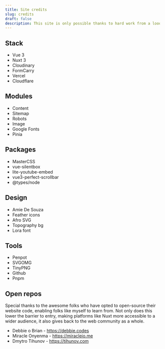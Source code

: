 ```yaml
---
title: Site credits
slug: credits
draft: false
description: This site is only possible thanks to hard work from a looong list of fine folks who have all contributed their skills, time and energy to provide the web development community with the awesome tools we have at our disposal.
---
```


<div class="flex jc:space-between mt:-20">
<div>

## Stack
- Vue 3
- Nuxt 3
- Cloudinary
- FormCarry
- Vercel
- Cloudflare

</div>
<div>

## Modules
- Content
- Sitemap
- Robots
- Image
- Google Fonts
- Pinia
</div>
<div>

## Packages
- MasterCSS
- vue-silentbox
- lite-youtube-embed
- vue3-perfect-scrollbar
- @types/node

</div>

<div>

## Design
- Amie De Souza
- Feather icons
- Afro SVG
- Topography bg
- Lora font

</div>

<div>

## Tools
- Penpot
- SVGOMG
- TinyPNG
- Github
- Pnpm

</div>
</div>

## Open repos

Special thanks to the awesome folks who have opted to open-source their website code, enabling folks like myself to learn from. Not only does this lower the barrier to entry, making platforms like Nuxt more accessible to a wider audience, it also gives back to the web community as a whole.

- Debbie o Brian - https://debbie.codes
- Miracle Onyenma - https://miracleio.me
- Dmytro Tihunov - https://tihunov.com